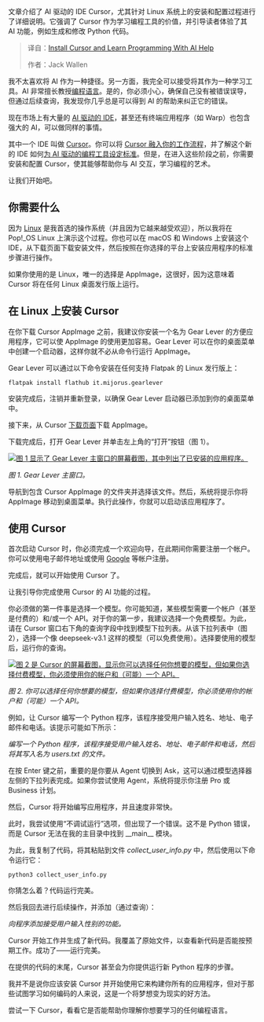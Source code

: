 <!--
title: 安装Cursor：AI加持的编程学习利器
cover: https://cdn.thenewstack.io/media/2025/08/3a5c7219-yasa-design-studio-chfhlwmlizy-unsplash.jpg
summary: 文章介绍了 AI 驱动的 IDE Cursor，尤其针对 Linux 系统上的安装和配置过程进行了详细说明。它强调了 Cursor 作为学习编程工具的价值，并引导读者体验了其 AI 功能，例如生成和修改 Python 代码。
-->

文章介绍了 AI 驱动的 IDE Cursor，尤其针对 Linux 系统上的安装和配置过程进行了详细说明。它强调了 Cursor 作为学习编程工具的价值，并引导读者体验了其 AI 功能，例如生成和修改 Python 代码。

> 译自：[Install Cursor and Learn Programming With AI Help](https://thenewstack.io/install-cursor-and-learn-programming-with-ai-help/)
> 
> 作者：Jack Wallen

我不太喜欢将 AI 作为一种捷径。另一方面，我完全可以接受将其作为一种学习工具。AI 非常擅长教授[编程语言](https://thenewstack.io/can-english-dethrone-python-as-top-programming-language/)。是的，你必须小心，确保自己没有被错误误导，但通过后续查询，我发现你几乎总是可以得到 AI 的帮助来纠正它的错误。

现在市场上有大量的 [AI 驱动的 IDE](https://thenewstack.io/agentic-ides-next-frontier-in-intelligent-coding/)，甚至还有终端应用程序（如 Warp）也包含强大的 AI，可以做同样的事情。

其中一个 IDE 叫做 [Cursor](https://cursor.com/en)。你可以将 [Cursor 融入你的工作流程](https://thenewstack.io/using-cursor-ai-as-part-of-your-development-workflow)，并了解这个新的 IDE 如何[为 AI 驱动的编程工具设定标准](https://thenewstack.io/5-ways-cursor-ai-sets-the-standard-for-ai-coding-assistance)。但是，在进入这些阶段之前，你需要安装和配置 Cursor，使其能够帮助你与 AI 交互，学习编程的艺术。

让我们开始吧。

## 你需要什么

因为 [Linux](https://thenewstack.io/introduction-to-linux-operating-system/) 是我首选的操作系统（并且因为它越来越受欢迎），所以我将在 Pop!\_OS Linux 上演示这个过程。你也可以在 macOS 和 Windows 上安装这个 IDE，从下载页面下载安装文件，然后按照在你选择的平台上安装应用程序的标准步骤进行操作。

如果你使用的是 Linux，唯一的选择是 AppImage，这很好，因为这意味着 Cursor 将在任何 Linux 桌面发行版上运行。

## 在 Linux 上安装 Cursor

在你下载 Cursor AppImage 之前，我建议你安装一个名为 Gear Lever 的方便应用程序，它可以使 AppImage 的使用更加容易。Gear Lever 可以在你的桌面菜单中创建一个启动器，这样你就不必从命令行运行 AppImage。

Gear Lever 可以通过以下命令安装在任何支持 Flatpak 的 Linux 发行版上：

```
flatpak install flathub it.mijorus.gearlever
```

安装完成后，注销并重新登录，以确保 Gear Lever 启动器已添加到你的桌面菜单中。

接下来，从 Cursor [下载页面](https://cursor.com/downloads)下载 AppImage。

下载完成后，打开 Gear Lever 并单击左上角的“打开”按钮（图 1）。

[![图 1 显示了 Gear Lever 主窗口的屏幕截图，其中列出了已安装的应用程序。](https://cdn.thenewstack.io/media/2025/08/bef0f5f3-gearlever_ns.jpg)](https://cdn.thenewstack.io/media/2025/08/bef0f5f3-gearlever_ns.jpg)

*图 1. Gear Lever 主窗口。*

导航到包含 Cursor AppImage 的文件夹并选择该文件。然后，系统将提示你将 AppImage 移动到桌面菜单。执行此操作，你就可以启动该应用程序了。

## 使用 Cursor

首次启动 Cursor 时，你必须完成一个欢迎向导，在此期间你需要注册一个帐户。你可以使用电子邮件地址或使用 [Google](https://cloud.google.com/?utm_content=inline+mention) 等帐户注册。

完成后，就可以开始使用 Cursor 了。

让我引导你完成使用 Cursor 的 AI 功能的过程。

你必须做的第一件事是选择一个模型。你可能知道，某些模型需要一个帐户（甚至是付费的）和/或一个 API。对于你的第一步，我建议选择一个免费模型。为此，请在 Cursor 窗口右下角的查询字段中找到模型下拉列表。从该下拉列表中（图 2），选择一个像 deepseek-v3.1 这样的模型（可以免费使用）。选择要使用的模型后，运行你的查询。

[![图 2 是 Cursor 的屏幕截图，显示你可以选择任何你想要的模型，但如果你选择付费模型，你必须使用你的帐户和（可能）一个 API。](https://cdn.thenewstack.io/media/2025/08/7c5196d3-cursor_llm.jpg)](https://cdn.thenewstack.io/media/2025/08/7c5196d3-cursor_llm.jpg)

*图 2. 你可以选择任何你想要的模型，但如果你选择付费模型，你必须使用你的帐户和（可能）一个 API。*

例如，让 Cursor 编写一个 Python 程序，该程序接受用户输入姓名、地址、电子邮件和电话。该提示可能如下所示：

*编写一个 Python 程序，该程序接受用户输入姓名、地址、电子邮件和电话，然后将其写入名为 users.txt 的文件。*

在按 Enter 键之前，重要的是你要从 Agent 切换到 Ask，这可以通过模型选择器左侧的下拉列表完成。如果你尝试使用 Agent，系统将提示你注册 Pro 或 Business 计划。

然后，Cursor 将开始编写应用程序，并且速度非常快。

此时，我尝试使用“不调试运行”选项，但出现了一个错误。这不是 Python 错误，而是 Cursor 无法在我的主目录中找到 \_\_main\_\_ 模块。

为此，我复制了代码，将其粘贴到文件 *collect\_user\_info.py* 中，然后使用以下命令运行它：

```
python3 collect_user_info.py
```

你猜怎么着？代码运行完美。

然后我回去进行后续操作，并添加（通过查询）：

*向程序添加接受用户输入性别的功能。*

Cursor 开始工作并生成了新代码。我覆盖了原始文件，以查看新代码是否能按预期工作。成功了——运行完美。

在提供的代码的末尾，Cursor 甚至会为你提供运行新 Python 程序的步骤。

我并不是说你应该安装 Cursor 并开始使用它来构建你所有的应用程序，但对于那些试图学习如何编码的人来说，这是一个将梦想变为现实的好方法。

尝试一下 Cursor，看看它是否能帮助你理解你想要学习的任何编程语言。